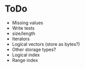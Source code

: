 ToDo
=============================

- Missing values
- Write tests
- size/length
- Iterators
- Logical vectors (store as bytes?)
- Other storage types?
- Logical index
- Range index

